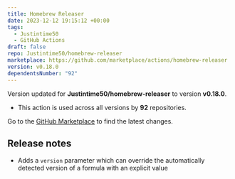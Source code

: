 ```yaml
---
title: Homebrew Releaser
date: 2023-12-12 19:15:12 +00:00
tags:
  - Justintime50
  - GitHub Actions
draft: false
repo: Justintime50/homebrew-releaser
marketplace: https://github.com/marketplace/actions/homebrew-releaser
version: v0.18.0
dependentsNumber: "92"
---
```



Version updated for **Justintime50/homebrew-releaser** to version **v0.18.0**.
- This action is used across all versions by **92** repositories.

Go to the [GitHub Marketplace](https://github.com/marketplace/actions/homebrew-releaser) to find the latest changes.

## Release notes

- Adds a `version` parameter which can override the automatically detected version of a formula with an explicit value
